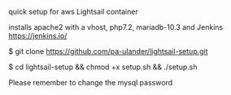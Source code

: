 quick setup for aws Lightsail container

installs apache2 with a vhost, php7.2, mariadb-10.3 and Jenkins https://jenkins.io/

$ git clone https://github.com/pa-ulander/lightsail-setup.git

$ cd lightsail-setup && chmod +x setup.sh && ./setup.sh


Please remember to change the mysql password
